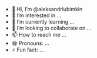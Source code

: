 - 👋 Hi, I’m @aleksandrlubimkin
- 👀 I’m interested in ...
- 🌱 I’m currently learning ...
- 💞️ I’m looking to collaborate on ...
- 📫 How to reach me ...
- 😄 Pronouns: ...
- ⚡ Fun fact: ...

<!---
aleksandrlubimkin/aleksandrlubimkin is a ✨ special ✨ repository because its `README.md` (this file) appears on your GitHub profile.
You can click the Preview link to take a look at your changes.
--->
